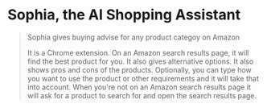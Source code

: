 # Sophia, the AI Shopping Assistant

> Sophia gives buying advise for any product categoy on Amazon
>
> It is a Chrome extension. On an Amazon search results page, it will find the best product for you. It also gives alternative options. It also shows pros and cons of the products. Optionally, you can type how you want to use the product or other requirements and it will take that into account. When you're not on an Amazon search results page it will ask for a product to search for and open the search results page.
